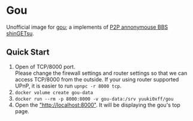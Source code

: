 # Gou
Unofficial image for [gou](https://github.com/shingetsu-gou/shingetsu-gou); a implements of [P2P annonymouse BBS shinGETsu](http://shingetsu.info/).

## Quick Start
1. Open of TCP/8000 port. <br/> Please change the firewall settings and router settings so that we can access TCP/8000 from the outside. If your using router supported UPnP, it is easier to run `upnpc -r 8000 tcp`.
2. `docker volume create gou-data`
3. `docker run --rm -p 8000:8000 -v gou-data:/srv yuuki0xff/gou`
4. Open the ["http://localhost:8000"](http://localhost:8000). It will be displaying the gou's top page.
